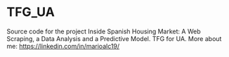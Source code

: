 # TFG_UA
Source code for the project Inside Spanish Housing Market: A Web Scraping, a Data Analysis and a Predictive Model. TFG for UA.
More about me: https://linkedin.com/in/marioalc19/

